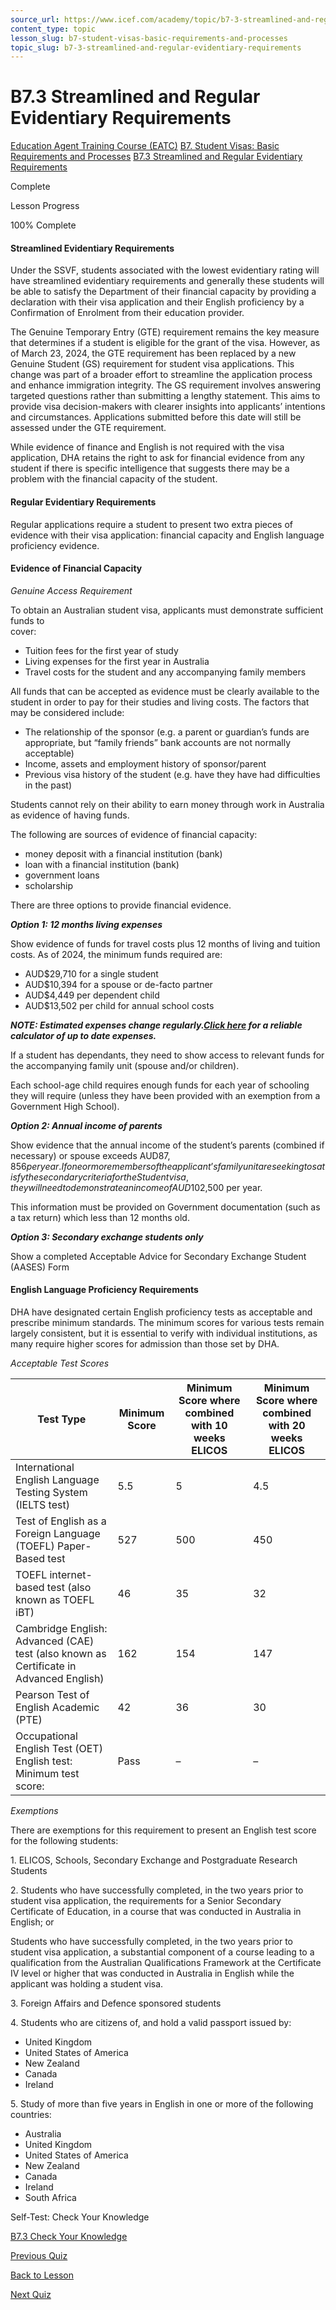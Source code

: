 ```yaml
---
source_url: https://www.icef.com/academy/topic/b7-3-streamlined-and-regular-evidentiary-requirements/
content_type: topic
lesson_slug: b7-student-visas-basic-requirements-and-processes
topic_slug: b7-3-streamlined-and-regular-evidentiary-requirements
---
```


# B7.3 Streamlined and Regular Evidentiary Requirements

[Education Agent Training Course (EATC)](https://www.icef.com/academy/courses/education-agent-training-course-eatc/) [B7. Student Visas: Basic Requirements and Processes](https://www.icef.com/academy/lessons/b7-student-visas-basic-requirements-and-processes/) [B7.3 Streamlined and Regular Evidentiary Requirements](https://www.icef.com/academy/topic/b7-3-streamlined-and-regular-evidentiary-requirements/)

Complete

Lesson Progress 

100% Complete 

#### Streamlined Evidentiary Requirements

Under the SSVF, students associated with the lowest evidentiary rating will have streamlined evidentiary requirements and generally these students will be able to satisfy the Department of their financial capacity by providing a declaration with their visa application and their English proficiency by a Confirmation of Enrolment from their education provider.

The Genuine Temporary Entry (GTE) requirement remains the key measure that determines if a student is eligible for the grant of the visa. However, as of March 23, 2024, the GTE requirement has been replaced by a new Genuine Student (GS) requirement for student visa applications. This change was part of a broader effort to streamline the application process and enhance immigration integrity. The GS requirement involves answering targeted questions rather than submitting a lengthy statement. This aims to provide visa decision-makers with clearer insights into applicants’ intentions and circumstances. Applications submitted before this date will still be assessed under the GTE requirement.

While evidence of finance and English is not required with the visa application, DHA retains the right to ask for financial evidence from any student if there is specific intelligence that suggests there may be a problem with the financial capacity of the student.

#### Regular Evidentiary Requirements

Regular applications require a student to present two extra pieces of evidence with their visa application: financial capacity and English language proficiency evidence.

#### Evidence of Financial Capacity

_Genuine Access Requirement_

To obtain an Australian student visa, applicants must demonstrate sufficient funds to  
cover:

  * Tuition fees for the first year of study
  * Living expenses for the first year in Australia
  * Travel costs for the student and any accompanying family members



All funds that can be accepted as evidence must be clearly available to the student in order to pay for their studies and living costs. The factors that may be considered include:

  * The relationship of the sponsor (e.g. a parent or guardian’s funds are appropriate, but “family friends” bank accounts are not normally acceptable)
  * Income, assets and employment history of sponsor/parent
  * Previous visa history of the student (e.g. have they have had difficulties in the past)



Students cannot rely on their ability to earn money through work in Australia as evidence of having funds.

The following are sources of evidence of financial capacity:

  * money deposit with a financial institution (bank)
  * loan with a financial institution (bank)
  * government loans
  * scholarship



There are three options to provide financial evidence.

**_Option 1: 12 months living expenses_**

Show evidence of funds for travel costs plus 12 months of living and tuition costs. As of 2024, the minimum funds required are:

  * AUD$29,710 for a single student
  * AUD$10,394 for a spouse or de-facto partner
  * AUD$4,449 per dependent child
  * AUD$13,502 per child for annual school costs 



**_NOTE: Estimated expenses change regularly.[Click here](https://ausimmi.com.au/500-calculator) for a reliable calculator of up to date expenses._**

If a student has dependants, they need to show access to relevant funds for the accompanying family unit (spouse and/or children).

Each school-age child requires enough funds for each year of schooling they will require (unless they have been provided with an exemption from a Government High School).

**_Option 2: Annual income of parents_**

Show evidence that the annual income of the student’s parents (combined if necessary) or spouse exceeds AUD$87,856 per year. If one or more members of the applicant’s family unit are seeking to satisfy the secondary criteria for the Student visa, they will need to demonstrate an income of AUD$102,500 per year.

This information must be provided on Government documentation (such as a tax return) which less than 12 months old.

**_Option 3: Secondary exchange students only_**

Show a completed Acceptable Advice for Secondary Exchange Student (AASES) Form

#### **English Language Proficiency Requirements**

DHA have designated certain English proficiency tests as acceptable and prescribe minimum standards. The minimum scores for various tests remain largely consistent, but it is essential to verify with individual institutions, as many require higher scores for admission than those set by DHA.

_Acceptable Test Scores_

**Test Type**| **Minimum Score**| **Minimum Score where combined with 10 weeks ELICOS**| **Minimum Score where combined with 20 weeks ELICOS**  
---|---|---|---  
International English Language Testing System (IELTS test)| 5.5| 5| 4.5  
Test of English as a Foreign Language (TOEFL) Paper-Based test| 527| 500| 450  
TOEFL internet-based test (also known as TOEFL iBT)| 46| 35| 32  
Cambridge English: Advanced (CAE) test (also known as Certificate in Advanced English)| 162| 154| 147  
Pearson Test of English Academic (PTE)| 42| 36| 30  
Occupational English Test (OET) English test: Minimum test score:| Pass| –| –  
  
_Exemptions_

There are exemptions for this requirement to present an English test score for the following students:

1\. ELICOS, Schools, Secondary Exchange and Postgraduate Research Students

2\. Students who have successfully completed, in the two years prior to student visa application, the requirements for a Senior Secondary Certificate of Education, in a course that was conducted in Australia in English; or

Students who have successfully completed, in the two years prior to student visa application, a substantial component of a course leading to a qualification from the Australian Qualifications Framework at the Certificate IV level or higher that was conducted in Australia in English while the applicant was holding a student visa.

3\. Foreign Affairs and Defence sponsored students

4\. Students who are citizens of, and hold a valid passport issued by:

  * United Kingdom
  * United States of America
  * New Zealand
  * Canada
  * Ireland



5\. Study of more than five years in English in one or more of the following countries:

  * Australia
  * United Kingdom
  * United States of America
  * New Zealand
  * Canada
  * Ireland
  * South Africa



Self-Test: Check Your Knowledge

[ B7.3 Check Your Knowledge ](https://www.icef.com/academy/quizzes/b7-3-check-your-knowledge/)

[ Previous Quiz ](https://www.icef.com/academy/quizzes/b7-2-check-your-knowledge/)

[Back to Lesson](https://www.icef.com/academy/lessons/b7-student-visas-basic-requirements-and-processes/)

[ Next Quiz ](https://www.icef.com/academy/quizzes/b7-3-check-your-knowledge/)
